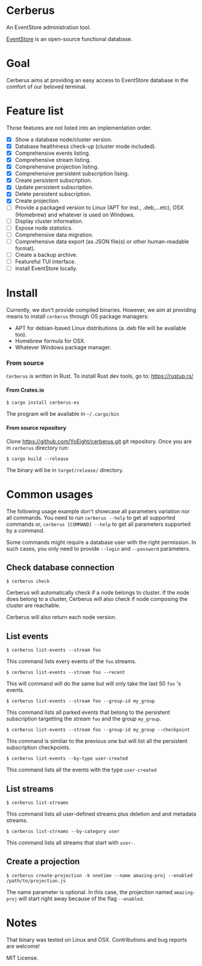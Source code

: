 Cerberus
========

An EventStore administration tool.

[EventStore] is an open-source functional database.

Goal
====

Cerberus aims at providing an easy access to EventStore database in the comfort of our beloved terminal.

Feature list
============

Those features are not listed into an implementation order.

- [x] Show a database node/cluster version.
- [x] Database healthiness check-up (cluster mode included).
- [x] Comprehensive events listing.
- [x] Comprehensive stream listing.
- [x] Comprehensive projection listing.
- [x] Comprehensive persistent subscription lising.
- [x] Create persistent subscription.
- [x] Update persistent subscription.
- [x] Delete persistent subscription.
- [x] Create projection.
- [ ] Provide a packaged version to Linux (APT for inst., .deb,…etc), OSX (Homebrew) and whatever is used on Windows.
- [ ] Display cluster information.
- [ ] Expose node statistics.
- [ ] Comprehensive data migration.
- [ ] Comprehensive data export (as JSON file(s) or other human-readable format).
- [ ] Create a backup archive.
- [ ] Featureful TUI interface.
- [ ] Install EventStore locally.

Install
=======

Currently, we don't provide compiled binaries. However, we aim at providing means to install `cerberus`
through OS package managers:

* APT for debian-based Linux distributions (a .deb file will be available too).
* Homebrew formula for OSX.
* Whatever Windows package manager.

### From source

`Cerberus` is written in Rust. To install Rust dev tools, go to: https://rustup.rs/

#### From Crates.io

```
$ cargo install cerberus-es
```

The program will be available in `~/.cargo/bin`

#### From source repository

Clone https://github.com/YoEight/cerberus.git git repository. Once you are in `cerberus` directory run:

```
$ cargo build --release
```

The binary will be in `target/release/` directory.

Common usages
=============

The following usage example don't showcase all parameters variation nor all commands. You need to run
`cerberus --help` to get all supported commands or, `cerberus [COMMAND] --help` to get all parameters supported by a command.

Some commands might require a database user with the right permission. In such cases, you only need to provide `--login` and `--password` parameters.

## Check database connection

```
$ cerberus check
```

Cerberus will automatically check if a node belongs to cluster. If the node does belong to a
cluster, Cerberus will also check if node composing the cluster are reachable.

Cerberus will also return each node version.

## List events

```
$ cerberus list-events --stream foo
```

This command lists every events of the `foo` streams.

```
$ cerberus list-events --stream foo --recent
```

This will command will do the same but will only take the last 50 `foo` 's events.

```
$ cerberus list-events --stream foo --group-id my_group
```
This command lists all parked events that belong to the persistent subscription targetting the stream `foo` and the group
`my_group`.

```
$ cerberus list-events --stream foo --group-id my_group --checkpoint
```
This command is similiar to the previous one but will list all the persistent subscription checkpoints.

```
$ cerberus list-events --by-type user-created
```

This command lists all the events with the type `user-created`

## List streams

```
$ cerberus list-streams
```

This command lists all user-defined streams plus deletion and and metadata streams.

```
$ cerberus list-streams --by-category user
```

This command lists all streams that start with `user-`.

## Create a projection

```
$ cerberus create-projection -k onetime --name amazing-proj --enabled /path/to/projection.js 
```

The name parameter is optional. In this case, the projection named `amazing-proj` will
start right away because of the flag `--enabled`.

Notes
=====

That binary was tested on Linux and OSX.
Contributions and bug reports are welcome!

MIT License.

[EventStore]: http://eventstore.org
